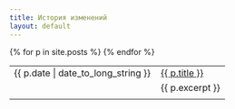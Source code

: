 ```yaml
---
title: История изменений
layout: default
---
```

<table>
{% for p in site.posts %}
<tr>
<td style="white-space: nowrap; text-align: right; padding-right: 10px">{{ p.date | date_to_long_string }}</td>
<td><a href="{{ site.baseurl }}{{ p.url }}">{{ p.title }}</a></td>
</tr>
<tr><td />
<td style="padding-bottom: 10px;">
{{ p.excerpt }}
</td>
</tr>
{% endfor %}
</table>